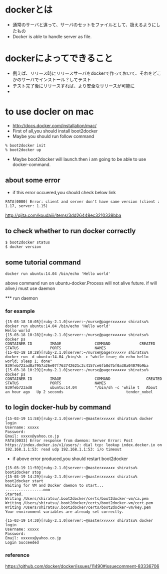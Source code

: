 # dockerとは
* 通常のサーバと違って、サーバのセットをファイルとして、扱えるようにしたもの
* Docker is able to handle server as file.

# dockerによってできること
* 例えば、リリース時にリリースサーバをdockerで作っておいて、それをどこかのサーバでインストール？してテスト
* テスト完了後にリリースすれば、より安全なリリースが可能に
* 

# to use docler on mac
* http://docs.docker.com/installation/mac/
* First of all,you should install boot2docker
* Maybe you should run follow command
```
% boot2docker init
% boot2docker up
```
* Maybe boot2docker will launch.then i am going to be able to use docker-command.

## about some error
* if this error occuered,you should check below link 
```
FATA[0000] Error: client and server don't have same version (client : 1.17, server: 1.15)
```
http://qiita.com/koudaiii/items/3dd26448ec3210338bba

## to check whether to run docker correctly
```
$ boot2docker status
$ docker version
```

## some tutorial command
```
docker run ubuntu:14.04 /bin/echo 'Hello world'
```
above command run on ubuntu-docker.Process will not alive future.
if will alive,i must use daemon

*** run daemon


### for example

```
{15-03-18 10:05}[ruby-2.1.0]server:~/nurse@pager✗✗✗✗✗✗ shiratsu% docker run ubuntu:14.04 /bin/echo 'Hello world'
Hello world
{15-03-18 10:28}[ruby-2.1.0]server:~/nurse@pager✗✗✗✗✗✗ shiratsu% docker ps
CONTAINER ID        IMAGE               COMMAND             CREATED             STATUS              PORTS               NAMES
{15-03-18 10:28}[ruby-2.1.0]server:~/nurse@pager✗✗✗✗✗✗ shiratsu% docker run -d ubuntu:14.04 /bin/sh -c "while true; do echo hello world; sleep 1; done"
839feb723ad8a7957a26e07f763742621c2c4157ce6fb0d7bf0a38a04079b9ba
{15-03-18 10:29}[ruby-2.1.0]server:~/nurse@pager✗✗✗✗✗✗ shiratsu% docker ps
CONTAINER ID        IMAGE               COMMAND                CREATED             STATUS              PORTS               NAMES
839feb723ad8        ubuntu:14.04        "/bin/sh -c 'while t   About an hour ago   Up 2 seconds                            tender_nobel
```

## to login docker-hub by command
```
{15-03-19 11:58}[ruby-2.1.0]server:~@master✗✗✗✗✗✗ shiratsu% docker login
Username: xxxxx
Password:
Email: xxxxx@yahoo.co.jp
FATA[0033] Error response from daemon: Server Error: Post https://index.docker.io/v1/users/: dial tcp: lookup index.docker.io on 192.168.1.1:53: read udp 192.168.1.1:53: i/o timeout
```
* if above error produced,you should restart boot2docker
```
{15-03-19 11:59}[ruby-2.1.0]server:~@master✗✗✗✗✗✗ shiratsu% boot2docker stop
{15-03-19 14:29}[ruby-2.1.0]server:~@master✗✗✗✗✗✗ shiratsu% boot2docker start
Waiting for VM and Docker daemon to start...
.................ooo
Started.
Writing /Users/shiratsu/.boot2docker/certs/boot2docker-vm/ca.pem
Writing /Users/shiratsu/.boot2docker/certs/boot2docker-vm/cert.pem
Writing /Users/shiratsu/.boot2docker/certs/boot2docker-vm/key.pem
Your environment variables are already set correctly.

{15-03-19 14:30}[ruby-2.1.0]server:~@master✗✗✗✗✗✗ shiratsu% docker login
Username: xxxxx
Password:
Email: xxxxxx@yahoo.co.jp
Login Succeeded
```
### reference
https://github.com/docker/docker/issues/11490#issuecomment-83336706




